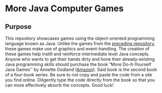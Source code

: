 # More Java Computer Games

## Purpose
This repository showcases games using the object-oriented programming language known as Java. Unlike the games from the [preceding repository](https://github.com/CoderJ01/java-computer-games), these games make use of graphics and event-handling. The creation of these games help instill and reinforce intermediate level Java concepts. Anyone who wants to get their hands dirty and hone their already-existing Java programming skills should purchase the book “More Do-It-Yourself Java Games'' by Annette Godland ([Amazon](https://www.amazon.com/More-Do-Yourself-Java-Games/dp/1519187998/ref=tmm_pap_swatch_0?_encoding=UTF8&qid=1663119410&sr=8-1)). Said book is the second book of a four-book series. Be sure to not copy and paste the code from a site you find online. Diligently type the code directly from the book so that you can more effectively absorb the concepts. Good luck!
